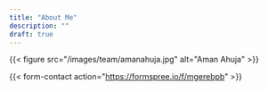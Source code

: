 ```yaml
---
title: "About Me"
description: ""
draft: true
---
```

{{< figure src="/images/team/amanahuja.jpg" alt="Aman Ahuja" >}}

{{< form-contact action="https://formspree.io/f/mgerebpb" >}}
